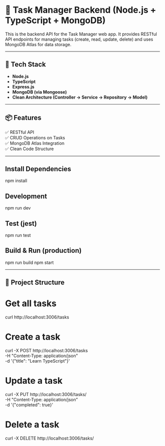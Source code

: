 # 📝 Task Manager Backend (Node.js + TypeScript + MongoDB)

This is the backend API for the Task Manager web app. It provides RESTful API endpoints for managing tasks (create, read, update, delete) and uses MongoDB Atlas for data storage.

---

## 🚀 Tech Stack

- **Node.js**
- **TypeScript**
- **Express.js**
- **MongoDB (via Mongoose)**
- **Clean Architecture (Controller → Service → Repository → Model)**

---

## 📦 Features

✅ RESTful API  
✅ CRUD Operations on Tasks  
✅ MongoDB Atlas Integration  
✅ Clean Code Structure

---

## Install Dependencies

npm install

## Development

npm run dev

## Test (jest)

npm run test

## Build & Run (production)

npm run build
npm start

---

## 📂 Project Structure

# Get all tasks

curl http://localhost:3006/tasks

# Create a task

curl -X POST http://localhost:3006/tasks \
 -H "Content-Type: application/json" \
 -d '{"title": "Learn TypeScript"}'

# Update a task

curl -X PUT http://localhost:3006/tasks/<id> \
 -H "Content-Type: application/json" \
 -d '{"completed": true}'

# Delete a task

curl -X DELETE http://localhost:3006/tasks/<id>

